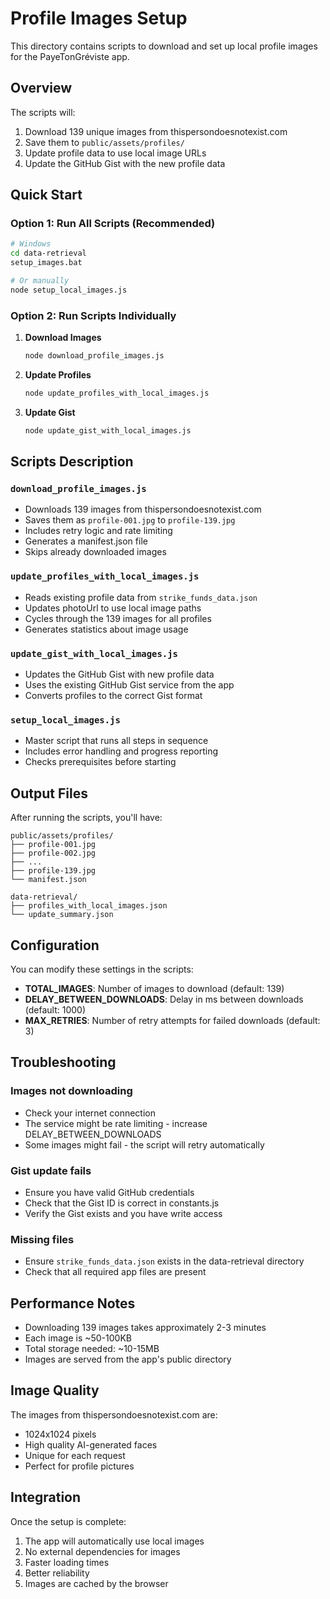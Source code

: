 # Profile Images Setup

This directory contains scripts to download and set up local profile images for the PayeTonGréviste app.

## Overview

The scripts will:

1. Download 139 unique images from thispersondoesnotexist.com
2. Save them to `public/assets/profiles/`
3. Update profile data to use local image URLs
4. Update the GitHub Gist with the new profile data

## Quick Start

### Option 1: Run All Scripts (Recommended)

```bash
# Windows
cd data-retrieval
setup_images.bat

# Or manually
node setup_local_images.js
```

### Option 2: Run Scripts Individually

1. **Download Images**

   ```bash
   node download_profile_images.js
   ```

2. **Update Profiles**

   ```bash
   node update_profiles_with_local_images.js
   ```

3. **Update Gist**
   ```bash
   node update_gist_with_local_images.js
   ```

## Scripts Description

### `download_profile_images.js`

- Downloads 139 images from thispersondoesnotexist.com
- Saves them as `profile-001.jpg` to `profile-139.jpg`
- Includes retry logic and rate limiting
- Generates a manifest.json file
- Skips already downloaded images

### `update_profiles_with_local_images.js`

- Reads existing profile data from `strike_funds_data.json`
- Updates photoUrl to use local image paths
- Cycles through the 139 images for all profiles
- Generates statistics about image usage

### `update_gist_with_local_images.js`

- Updates the GitHub Gist with new profile data
- Uses the existing GitHub Gist service from the app
- Converts profiles to the correct Gist format

### `setup_local_images.js`

- Master script that runs all steps in sequence
- Includes error handling and progress reporting
- Checks prerequisites before starting

## Output Files

After running the scripts, you'll have:

```
public/assets/profiles/
├── profile-001.jpg
├── profile-002.jpg
├── ...
├── profile-139.jpg
└── manifest.json

data-retrieval/
├── profiles_with_local_images.json
└── update_summary.json
```

## Configuration

You can modify these settings in the scripts:

- **TOTAL_IMAGES**: Number of images to download (default: 139)
- **DELAY_BETWEEN_DOWNLOADS**: Delay in ms between downloads (default: 1000)
- **MAX_RETRIES**: Number of retry attempts for failed downloads (default: 3)

## Troubleshooting

### Images not downloading

- Check your internet connection
- The service might be rate limiting - increase DELAY_BETWEEN_DOWNLOADS
- Some images might fail - the script will retry automatically

### Gist update fails

- Ensure you have valid GitHub credentials
- Check that the Gist ID is correct in constants.js
- Verify the Gist exists and you have write access

### Missing files

- Ensure `strike_funds_data.json` exists in the data-retrieval directory
- Check that all required app files are present

## Performance Notes

- Downloading 139 images takes approximately 2-3 minutes
- Each image is ~50-100KB
- Total storage needed: ~10-15MB
- Images are served from the app's public directory

## Image Quality

The images from thispersondoesnotexist.com are:

- 1024x1024 pixels
- High quality AI-generated faces
- Unique for each request
- Perfect for profile pictures

## Integration

Once the setup is complete:

1. The app will automatically use local images
2. No external dependencies for images
3. Faster loading times
4. Better reliability
5. Images are cached by the browser
